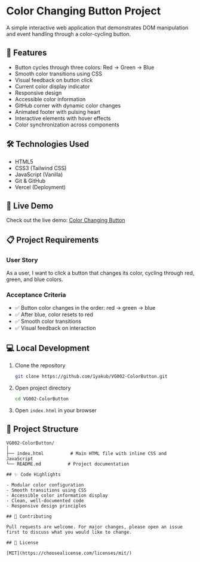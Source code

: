 # Color Changing Button Project

A simple interactive web application that demonstrates DOM manipulation and event handling through a color-cycling button.

## 🎯 Features

- Button cycles through three colors: Red → Green → Blue
- Smooth color transitions using CSS
- Visual feedback on button click
- Current color display indicator
- Responsive design
- Accessible color information
- GitHub corner with dynamic color changes
- Animated footer with pulsing heart
- Interactive elements with hover effects
- Color synchronization across components

## 🛠️ Technologies Used

- HTML5
- CSS3 (Tailwind CSS)
- JavaScript (Vanilla)
- Git & GitHub
- Vercel (Deployment)

## 🚀 Live Demo

Check out the live demo: [Color Changing Button](https://vg-002-color-button-yakubhossain-gfawva50b.vercel.app)

## 📋 Project Requirements

### User Story

As a user, I want to click a button that changes its color, cycling through red, green, and blue colors.

### Acceptance Criteria

- ✅ Button color changes in the order: red → green → blue
- ✅ After blue, color resets to red
- ✅ Smooth color transitions
- ✅ Visual feedback on interaction

## 💻 Local Development

1. Clone the repository

    ```bash
    git clone https://github.com/1yakub/VG002-ColorButton.git
    ```

2. Open project directory

    ```bash
    cd VG002-ColorButton
    ```

3. Open `index.html` in your browser

## 📝 Project Structure

```text
VG002-ColorButton/
│
├── index.html          # Main HTML file with inline CSS and JavaScript
└── README.md          # Project documentation

## ✨ Code Highlights

- Modular color configuration
- Smooth transitions using CSS
- Accessible color information display
- Clean, well-documented code
- Responsive design principles

## 🤝 Contributing

Pull requests are welcome. For major changes, please open an issue first to discuss what you would like to change.

## 📜 License

[MIT](https://choosealicense.com/licenses/mit/)
